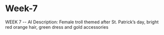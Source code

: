 # Week-7
WEEK 7 -- AI Description: Female troll themed after St. Patrick’s day, bright red orange hair, green dress and gold accessories
